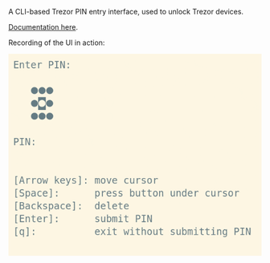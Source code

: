 A CLI-based Trezor PIN entry interface, used to unlock Trezor devices.

[Documentation here](https://godoc.org/github.com/reserve-protocol/trezor).

Recording of the UI in action:

![Screen recording of PIN input](/example/example.gif?raw=true "Screen recording of PIN input")

